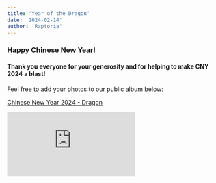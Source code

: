 ```yaml
---
title: 'Year of the Dragon'
date: '2024-02-14'
author: 'Raptoria'
---
```


<h3>Happy Chinese New Year!</h3>

<h4>Thank you everyone for your generosity and for helping to make CNY 2024 a blast!</h4>

Feel free to add your photos to our public album below:

<p><a href="https://photos.app.goo.gl/ei2CdmAJfqkSy6Ud7" target="_BLANK">Chinese New Year 2024 - Dragon</a></p>

<p />

<iframe src="https://www.youtube.com/embed/B6kGyz-t8L4?si=5cWzkcAQpv8Pb0sM" title="YouTube video player" frameborder="0" allow="accelerometer; autoplay; clipboard-write; encrypted-media; gyroscope; picture-in-picture; web-share" allowfullscreen></iframe>
